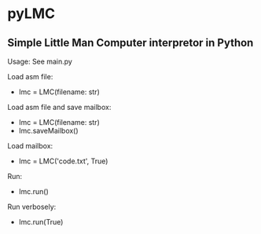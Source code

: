 # pyLMC

## Simple Little Man Computer interpretor in Python

Usage: See main.py

Load asm file:
* lmc = LMC(filename: str)

Load asm file and save mailbox:
* lmc = LMC(filename: str)
* lmc.saveMailbox()

Load mailbox:
* lmc = LMC('code.txt', True)

Run:
* lmc.run()

Run verbosely:
* lmc.run(True)

